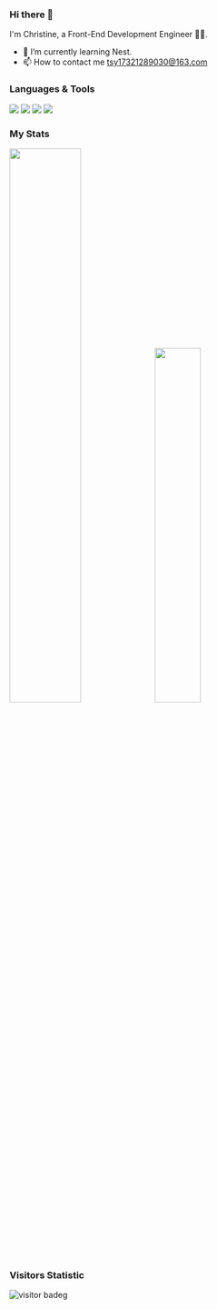### Hi there 👋

I'm Christine, a Front-End Development Engineer 👧🏻.

- 🌱 I’m currently learning Nest.
- 📫 How to contact me tsy17321289030@163.com

### Languages & Tools
<span > <img src="https://img.shields.io/badge/-HTML5-E34F26?style=flat-square&logo=html5&logoColor=white" /> <img src="https://img.shields.io/badge/-CSS3-1572B6?style=flat-square&logo=css3" /> <img src="https://img.shields.io/badge/-JavaScript-oringe?style=flat-square&logo=javascript" /> <img src="https://img.shields.io/badge/-TypeScript-blue?style=flat-square&logo=typescript&logoColor=white" />
</span>

### My Stats
<div> 
<img width="50%" src="https://github-readme-stats.vercel.app/api?username=Christine-Only&hide_title=true&hide_border=true&show_icons=trueline_height=21&text_color=000&icon_color=000&bg_color=0,ea6161,ffc64d,fffc4d,52fa5a&theme=graywhite" />

<img width="40%" src="https://github-readme-stats.vercel.app/api/top-langs/?username=Christine-Only&hide_title=true&hide_border=true&layout=compact&langs_count=6&text_color=000&icon_color=fff&bg_color=0,52fa5a,4dfcff,c64dff&theme=graywhite" />
</div>

### Visitors Statistic
![visitor badeg](https://visitor-badge.laobi.icu/badge?page_id=Christine-Only.R_kgDOGfN1DA&left_color=red&right_color=green&left_text=Hello%20Visitors)


